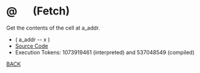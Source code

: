 # @ &emsp; (Fetch)
Get the contents of the cell at a_addr.
* ( a_addr -- x )
* [Source Code](../words/core/Fetch.cs)
* Execution Tokens: 1073919461 (interpreted) and 537048549 (compiled)


[BACK](builtins.md#Fetch)
